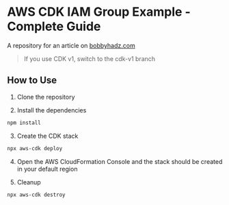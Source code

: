 # AWS CDK IAM Group Example - Complete Guide

A repository for an article on
[bobbyhadz.com](https://bobbyhadz.com/blog/aws-cdk-iam-group)

> If you use CDK v1, switch to the cdk-v1 branch

## How to Use

1. Clone the repository

2. Install the dependencies

```bash
npm install
```

3. Create the CDK stack

```bash
npx aws-cdk deploy
```

4. Open the AWS CloudFormation Console and the stack should be created in your
   default region

5. Cleanup

```bash
npx aws-cdk destroy
```
